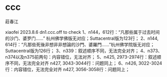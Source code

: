 # ccc
莊春江


xiaofei 2023.8.6  dn1.ccc.off to check
1、n144，612行：“凡那些属于过去时间的沙门、婆罗门……” 杭州佛学佛版无对应；Suttacentral版为123行；
2、n144, 614行：“凡那些死後非想非非想論的沙門、婆羅門……”杭州佛学院版无对应；Suttacentral版为126行；
3、n339：叙述顺序不同，无法完全对齐；
4、n373、n374以及n375前两句：内容错位，无法对齐；
5、n425, 2973-2974行：叙述顺序不同，无法完全对齐
n427, 3043-3044行：问题同上；
6、n426, 3022-3024行：内容错位，无法完全对齐
n427, 3056-3058行：问题同上；
